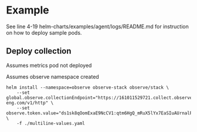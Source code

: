 # Example

See line 4-19 helm-charts/examples/agent/logs/README.md for instruction on how to deploy sample pods.

## Deploy collection 
Assumes metrics pod not deployed

Assumes observe namespace created
```
helm install --namespace=observe observe-stack observe/stack \
    --set global.observe.collectionEndpoint="https://161011529721.collect.observe-eng.com/v1/http" \
    --set observe.token.value="ds1sk8qOomExaE9NcCV1:qtm6HgQ_mRuX5lYx7EaSIuAUrnalPDhx" \
    -f ./multiline-values.yaml
```